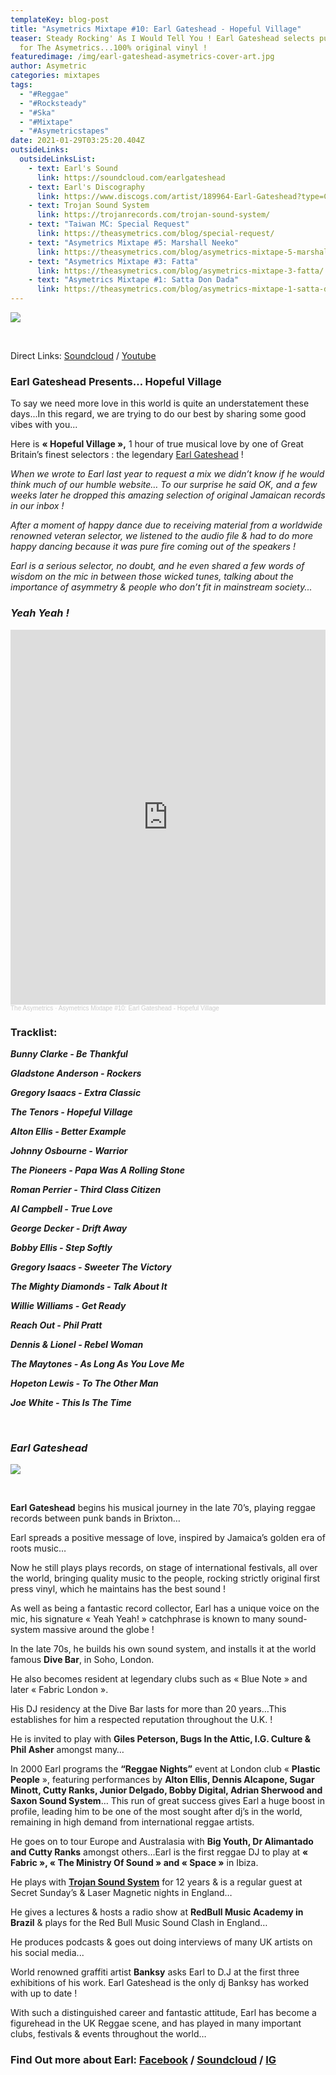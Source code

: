 ```yaml
---
templateKey: blog-post
title: "Asymetrics Mixtape #10: Earl Gateshead - Hopeful Village"
teaser: Steady Rocking' As I Would Tell You ! Earl Gateshead selects pure fire
  for The Asymetrics...100% original vinyl !
featuredimage: /img/earl-gateshead-asymetrics-cover-art.jpg
author: Asymetric
categories: mixtapes
tags:
  - "#Reggae"
  - "#Rocksteady"
  - "#Ska"
  - "#Mixtape"
  - "#Asymetricstapes"
date: 2021-01-29T03:25:20.404Z
outsideLinks:
  outsideLinksList:
    - text: Earl's Sound
      link: https://soundcloud.com/earlgateshead
    - text: Earl's Discography
      link: https://www.discogs.com/artist/189964-Earl-Gateshead?type=Credits&filter_anv=0
    - text: Trojan Sound System
      link: https://trojanrecords.com/trojan-sound-system/
    - text: "Taiwan MC: Special Request"
      link: https://theasymetrics.com/blog/special-request/
    - text: "Asymetrics Mixtape #5: Marshall Neeko"
      link: https://theasymetrics.com/blog/asymetrics-mixtape-5-marshall-neeko/
    - text: "Asymetrics Mixtape #3: Fatta"
      link: https://theasymetrics.com/blog/asymetrics-mixtape-3-fatta/
    - text: "Asymetrics Mixtape #1: Satta Don Dada"
      link: https://theasymetrics.com/blog/asymetrics-mixtape-1-satta-don-dada/
---
```

![](/img/theasymetrics_earl_gateshead.jpg)

<br>

Direct Links: [Soundcloud](https://soundcloud.com/the-asymetrics/asymetrics-mixtape-10-earl-gateshead-hopeful-village) / [Youtube](https://www.youtube.com/watch?v=Ow-9R1g-jV8)

### **Earl Gateshead Presents… Hopeful Village**

To say we need more love in this world is quite an understatement these days...In this regard, we are trying to do our best by sharing some good vibes with you...

Here is **« Hopeful Village »,** 1 hour of true musical love by one of Great Britain’s finest selectors : the legendary [Earl Gateshead](https://trojanrecords.com/earl-gateshead/) !

*When we wrote to Earl last year to request a mix we didn’t know if he would think much of our humble website… To our surprise he said OK, and a few weeks later he dropped this amazing selection of original Jamaican records in our inbox !*

*After a moment of happy dance due to receiving material from a worldwide renowned veteran selector, we listened to the audio file & had to do more happy dancing because it was pure fire coming out of the speakers !*

*Earl is a serious selector, no doubt, and he even shared a few words of wisdom on the mic in between those wicked tunes, talking about the importance of asymmetry & people who don’t fit in mainstream society...*

### ***Yeah Yeah !***

<iframe width="100%" height="600" scrolling="no" frameborder="no" allow="autoplay" src="https://w.soundcloud.com/player/?url=https%3A//api.soundcloud.com/tracks/974911783&color=%23ff5500&auto_play=false&hide_related=false&show_comments=true&show_user=true&show_reposts=false&show_teaser=true&visual=true"></iframe><div style="font-size: 10px; color: #cccccc;line-break: anywhere;word-break: normal;overflow: hidden;white-space: nowrap;text-overflow: ellipsis; font-family: Interstate,Lucida Grande,Lucida Sans Unicode,Lucida Sans,Garuda,Verdana,Tahoma,sans-serif;font-weight: 100;"><a href="https://soundcloud.com/the-asymetrics" title="The Asymetrics" target="_blank" style="color: #cccccc; text-decoration: none;">The Asymetrics</a> · <a href="https://soundcloud.com/the-asymetrics/asymetrics-mixtape-10-earl-gateshead-hopeful-village" title="Asymetrics Mixtape #10: Earl Gateshead - Hopeful Village" target="_blank" style="color: #cccccc; text-decoration: none;">Asymetrics Mixtape #10: Earl Gateshead - Hopeful Village</a></div>

### **Tracklist:**

***Bunny Clarke - Be Thankful***

***Gladstone Anderson - Rockers***

***Gregory Isaacs - Extra Classic***

***The Tenors - Hopeful Village***

***Alton Ellis - Better Example***

***Johnny Osbourne - Warrior***

***The Pioneers - Papa Was A Rolling Stone***

***Roman Perrier - Third Class Citizen***

***Al Campbell - True Love***

***George Decker - Drift Away***

***Bobby Ellis - Step Softly***

***Gregory Isaacs - Sweeter The Victory***

***The Mighty Diamonds - Talk About It***

***Willie Williams - Get Ready***

***Reach Out - Phil Pratt***

***Dennis & Lionel - Rebel Woman***

***The Maytones - As Long As You Love Me***

***Hopeton Lewis - To The Other Man***

***Joe White - This Is The Time***

<br>

### ***Earl Gateshead***

![](/img/theasymetrics_earl_gateshead_live.jpg)

<br>

**Earl Gateshead** begins his musical journey in the late 70’s, playing reggae records between punk bands in Brixton…

Earl spreads a positive message of love, inspired by Jamaica’s golden era of roots music…

Now he still plays plays records, on stage of international festivals, all over the world, bringing quality music to the people, rocking strictly original first press vinyl, which he maintains has the best sound !

As well as being a fantastic record collector, Earl has a unique voice on the mic, his signature « Yeah Yeah! » catchphrase is known to many sound-system massive around the globe !

In the late 70s, he builds his own sound system, and installs it at the world famous **Dive Bar**, in Soho, London.

He also becomes resident at legendary clubs such as « Blue Note » and later « Fabric London ».

His DJ residency at the Dive Bar lasts for more than 20 years…This establishes for him a respected reputation throughout the U.K. !

He is invited to play with **Giles Peterson, Bugs In the Attic, I.G. Culture & Phil Asher** amongst many…

In 2000 Earl programs the **“Reggae Nights”** event at London club « **Plastic People** », featuring performances by **Alton Ellis, Dennis Alcapone, Sugar Minott, Cutty Ranks, Junior Delgado, Bobby Digital, Adrian Sherwood and Saxon Sound System**… This run of great success gives Earl a huge boost in profile, leading him to be one of the most sought after dj’s in the world, remaining in high demand from international reggae artists.

He goes on to tour Europe and Australasia with **Big Youth, Dr Alimantado and Cutty Ranks** amongst others…Earl is the first reggae DJ to play at **« Fabric », « The Ministry Of Sound » and « Space »** in Ibiza.

He plays with **[Trojan Sound System](https://trojanrecords.com/trojan-sound-system/)** for 12 years & is a regular guest at Secret Sunday’s & Laser Magnetic nights in England…

He gives a lectures & hosts a radio show at **RedBull Music Academy in Brazil** & plays for the Red Bull Music Sound Clash in England…

He produces podcasts & goes out doing interviews of many UK artists on his social media...

World renowned graffiti artist **Banksy** asks Earl to D.J at the first three exhibitions of his work. Earl Gateshead is the only dj Banksy has worked with up to date !

With such a distinguished career and fantastic attitude, Earl has become a figurehead in the UK Reggae scene, and has played in many important clubs, festivals & events throughout the world…

### **Find Out more about Earl: [Facebook](https://www.facebook.com/EarlGateshead/) / [Soundcloud](https://soundcloud.com/earlgateshead) / [IG](https://www.instagram.com/earlgateshead/?hl=en)**